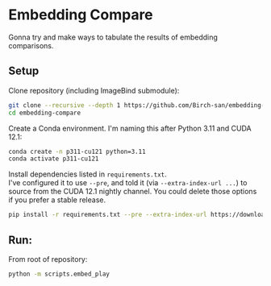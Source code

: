 # Embedding Compare

Gonna try and make ways to tabulate the results of embedding comparisons.

## Setup

Clone repository (including ImageBind submodule):

```bash
git clone --recursive --depth 1 https://github.com/Birch-san/embedding-compare.git
cd embedding-compare
```

Create a Conda environment. I'm naming this after Python 3.11 and CUDA 12.1:

```bash
conda create -n p311-cu121 python=3.11
conda activate p311-cu121
```

Install dependencies listed in `requirements.txt`.  
I've configured it to use `--pre`, and told it (via `--extra-index-url ...`) to source from the CUDA 12.1 nightly channel. You could delete those options if you prefer a stable release.

```bash
pip install -r requirements.txt --pre --extra-index-url https://download.pytorch.org/whl/nightly/cu121
```

## Run:

From root of repository:

```bash
python -m scripts.embed_play
```